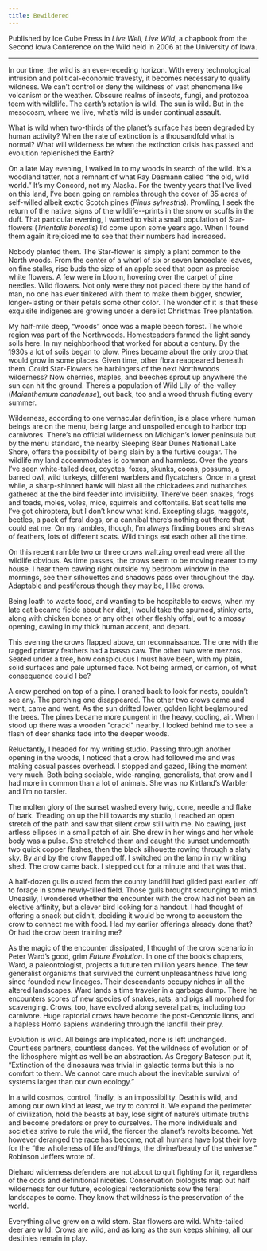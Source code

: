 ```yaml
---
title: Bewildered
---
```


Published by Ice Cube Press in *Live Well, Live Wild*, a chapbook from the Second Iowa Conference on the Wild held in 2006 at the University of Iowa.

---

​In our time, the wild is an ever-receding horizon. With every technological intrusion and political-economic travesty, it becomes necessary to qualify wildness. We can’t control or deny the wildness of vast phenomena like volcanism or the weather. Obscure realms of insects, fungi, and protozoa teem with wildlife. The earth’s rotation is wild. The sun is wild. But in the mesocosm, where we live, what’s wild is under continual assault.

What is wild when two-thirds of the planet’s surface has been degraded by human activity? When the rate of extinction is a thousandfold what is normal? What will wilderness be when the extinction crisis has passed and evolution replenished the Earth?

On a late May evening, I walked in to my woods in search of the wild. It’s a woodland tatter, not a remnant of what Ray Dasmann called “the old, wild world.” It’s my Concord, not my Alaska. For the twenty years that I’ve lived on this land, I’ve been going on rambles through the cover of 35 acres of self-willed albeit exotic Scotch pines (*Pinus sylvestris*). Prowling, I seek the return of the native, signs of the wildlife--prints in the snow or scuffs in the duff. That particular evening, I wanted to visit a small population of Star-flowers (*Trientalis borealis*) I’d come upon some years ago. When I found them again it rejoiced me to see that their numbers had increased.

Nobody planted them. The Star-flower is simply a plant common to the North woods. From the center of a whorl of six or seven lanceolate leaves, on fine stalks, rise buds the size of an apple seed that open as precise white flowers. A few were in bloom, hovering over the carpet of pine needles. Wild flowers. Not only were they not placed there by the hand of man, no one has ever tinkered with them to make them bigger, showier, longer-lasting or their petals some other color. The wonder of it is that these exquisite indigenes are growing under a derelict Christmas Tree plantation.

My half-mile deep, “woods” once was a maple beech forest. The whole region was part of the Northwoods. Homesteaders farmed the light sandy soils here. In my neighborhood that worked for about a century. By the 1930s a lot of soils began to blow. Pines became about the only crop that would grow in some places. Given time, other flora reappeared beneath them. Could Star-Flowers be harbingers of the next Northwoods wilderness? Now cherries, maples, and beeches sprout up anywhere the sun can hit the ground. There’s a population of Wild Lily-of-the-valley (*Maianthemum canadense*), out back, too and a wood thrush fluting every summer.

Wilderness, according to one vernacular definition, is a place where human beings are on the menu, being large and unspoiled enough to harbor top carnivores. There’s no official wilderness on Michigan’s lower peninsula but by the menu standard, the nearby Sleeping Bear Dunes National Lake Shore, offers the possibility of being slain by a the furtive cougar. The wildlife my land accommodates is common and harmless. Over the years I’ve seen white-tailed deer, coyotes, foxes, skunks, coons, possums, a barred owl, wild turkeys, different warblers and flycatchers. Once in a great while, a sharp-shinned hawk will blast all the chickadees and nuthatches gathered at the the bird feeder into invisibility. There’ve been snakes, frogs and toads, moles, voles, mice, squirrels and cottontails. Bat scat tells me I’ve got chiroptera, but I don’t know what kind. Excepting slugs, maggots, beetles, a pack of feral dogs, or a cannibal there’s nothing out there that could eat me. On my rambles, though, I’m always finding bones and strews of feathers, lots of different scats. Wild things eat each other all the time.

On this recent ramble two or three crows waltzing overhead were all the wildlife obvious. As time passes, the crows seem to be moving nearer to my house. I hear them cawing right outside my bedroom window in the mornings, see their silhouettes and shadows pass over throughout the day. Adaptable and pestiferous though they may be, I like crows.

Being loath to waste food, and wanting to be hospitable to crows, when my late cat became fickle about her diet, I would take the spurned, stinky orts, along with chicken bones or any other other fleshly offal, out to a mossy opening, cawing in my thick human accent, and depart.

This evening the crows flapped above, on reconnaissance. The one with the ragged primary feathers had a basso caw. The other two were mezzos. Seated under a tree, how conspicuous I must have been, with my plain, solid surfaces and pale upturned face. Not being armed, or carrion, of what consequence could I be?

A crow perched on top of a pine. I craned back to look for nests, couldn’t see any. The perching one disappeared. The other two crows came and went, came and went. As the sun drifted lower, golden light beglamoured the trees. The pines became more pungent in the heavy, cooling, air. When I stood up there was a wooden "crack!" nearby. I looked behind me to see a flash of deer shanks fade into the deeper woods.

Reluctantly, I headed for my writing studio. Passing through another opening in the woods, I noticed that a crow had followed me and was making casual passes overhead. I stopped and gazed, liking the moment very much. Both being sociable, wide-ranging, generalists, that crow and I had more in common than a lot of animals. She was no Kirtland’s Warbler and I’m no tarsier.

The molten glory of the sunset washed every twig, cone, needle and flake of bark. Treading on up the hill towards my studio, I reached an open stretch of the path and saw that silent crow still with me. No cawing, just artless ellipses in a small patch of air. She drew in her wings and her whole body was a pulse. She stretched them and caught the sunset underneath: two quick copper flashes, then the black silhouette rowing through a slaty sky. By and by the crow flapped off. I switched on the lamp in my writing shed. The crow came back. I stepped out for a minute and that was that.

A half-dozen gulls ousted from the county landfill had glided past earlier, off to forage in some newly-tilled field. Those gulls brought scrounging to mind. Uneasily, I wondered whether the encounter with the crow had not been an elective affinity, but a clever bird looking for a handout. I had thought of offering a snack but didn’t, deciding it would be wrong to accustom the crow to connect me with food. Had my earlier offerings already done that? Or had the crow been training me?

As the magic of the encounter dissipated, I thought of the crow scenario in Peter Ward’s good, grim <em class="underline">Future Evolution</em>. In one of the book’s chapters, Ward, a paleontologist, projects a future ten million years hence. The few generalist organisms that survived the current unpleasantness have long since founded new lineages. Their descendants occupy niches in all the altered landscapes. Ward lands a time traveler in a garbage dump. There he encounters scores of new species of snakes, rats, and pigs all morphed for scavenging. Crows, too, have evolved along several paths, including top carnivore. Huge raptorial crows have become the post-Cenozoic lions, and a hapless Homo sapiens wandering through the landfill their prey.

Evolution is wild. All beings are implicated, none is left unchanged. Countless partners, countless dances. Yet the wildness of evolution or of the lithosphere might as well be an abstraction. As Gregory Bateson put it, “Extinction of the dinosaurs was trivial in galactic terms but this is no comfort to them. We cannot care much about the inevitable survival of systems larger than our own ecology.”

In a wild cosmos, control, finally, is an impossibility. Death is wild, and among our own kind at least, we try to control it. We expand the perimeter of civilization, hold the beasts at bay, lose sight of nature’s ultimate truths and become predators or prey to ourselves. The more individuals and societies strive to rule the wild, the fiercer the planet’s revolts become. Yet however deranged the race has become, not all humans have lost their love for the “the wholeness of life and/things, the divine/beauty of the universe.” Robinson Jeffers wrote of.

Diehard wilderness defenders are not about to quit fighting for it, regardless of the odds and definitional niceties. Conservation biologists map out half wilderness for our future, ecological restorationists sow the feral landscapes to come. They know that wildness is the preservation of the world.

Everything alive grew on a wild stem. Star flowers are wild. White-tailed deer are wild. Crows are wild, and as long as the sun keeps shining, all our destinies remain in play.
